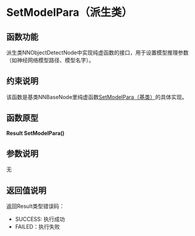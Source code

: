 # SetModelPara（派生类）<a name="ZH-CN_TOPIC_0000001539184480"></a>

## 函数功能<a name="section15868409121"></a>

派生类NNObjectDetectNode中实现纯虚函数的接口，用于设置模型推理参数（如神经网络模型路径、模型名字）。

## 约束说明<a name="section1771773225914"></a>

该函数是基类NNBaseNode里纯虚函数[SetModelPara（基类）](SetModelPara（基类）.md)的具体实现。

## 函数原型<a name="section16481811131215"></a>

**Result SetModelPara\(\)**

## 参数说明<a name="section2779823101219"></a>

无

## 返回值说明<a name="section7624143271217"></a>

返回Result类型错误码：

-   SUCCESS: 执行成功
-   FAILED：执行失败

